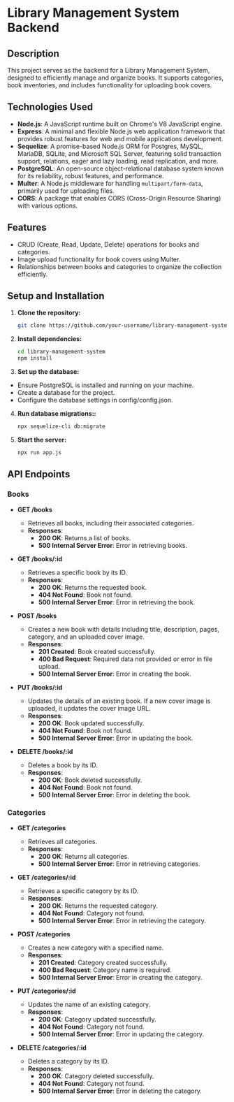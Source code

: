 # Library Management System Backend

## Description

This project serves as the backend for a Library Management System, designed to efficiently manage and organize books. It supports categories, book inventories, and includes functionality for uploading book covers.

## Technologies Used

- **Node.js**: A JavaScript runtime built on Chrome's V8 JavaScript engine.
- **Express**: A minimal and flexible Node.js web application framework that provides robust features for web and mobile applications development.
- **Sequelize**: A promise-based Node.js ORM for Postgres, MySQL, MariaDB, SQLite, and Microsoft SQL Server, featuring solid transaction support, relations, eager and lazy loading, read replication, and more.
- **PostgreSQL**: An open-source object-relational database system known for its reliability, robust features, and performance.
- **Multer**: A Node.js middleware for handling `multipart/form-data`, primarily used for uploading files.
- **CORS**: A package that enables CORS (Cross-Origin Resource Sharing) with various options.

## Features

- CRUD (Create, Read, Update, Delete) operations for books and categories.
- Image upload functionality for book covers using Multer.
- Relationships between books and categories to organize the collection efficiently.

## Setup and Installation

1. **Clone the repository:**
   ```bash
   git clone https://github.com/your-username/library-management-system.git
   ```
2. **Install dependencies:**
   ```bash
   cd library-management-system
   npm install
   ```
3. **Set up the database:**

- Ensure PostgreSQL is installed and running on your machine.
- Create a database for the project.
- Configure the database settings in config/config.json.

4. **Run database migrations::**
   ```bash
   npx sequelize-cli db:migrate
   ```
5. **Start the server:**
   ```bash
   npx run app.js
   ```

## API Endpoints

### Books

- **GET /books**

  - Retrieves all books, including their associated categories.
  - **Responses**:
    - **200 OK**: Returns a list of books.
    - **500 Internal Server Error**: Error in retrieving books.

- **GET /books/:id**

  - Retrieves a specific book by its ID.
  - **Responses**:
    - **200 OK**: Returns the requested book.
    - **404 Not Found**: Book not found.
    - **500 Internal Server Error**: Error in retrieving the book.

- **POST /books**

  - Creates a new book with details including title, description, pages, category, and an uploaded cover image.
  - **Responses**:
    - **201 Created**: Book created successfully.
    - **400 Bad Request**: Required data not provided or error in file upload.
    - **500 Internal Server Error**: Error in creating the book.

- **PUT /books/:id**

  - Updates the details of an existing book. If a new cover image is uploaded, it updates the cover image URL.
  - **Responses**:
    - **200 OK**: Book updated successfully.
    - **404 Not Found**: Book not found.
    - **500 Internal Server Error**: Error in updating the book.

- **DELETE /books/:id**
  - Deletes a book by its ID.
  - **Responses**:
    - **200 OK**: Book deleted successfully.
    - **404 Not Found**: Book not found.
    - **500 Internal Server Error**: Error in deleting the book.

### Categories

- **GET /categories**

  - Retrieves all categories.
  - **Responses**:
    - **200 OK**: Returns all categories.
    - **500 Internal Server Error**: Error in retrieving categories.

- **GET /categories/:id**

  - Retrieves a specific category by its ID.
  - **Responses**:
    - **200 OK**: Returns the requested category.
    - **404 Not Found**: Category not found.
    - **500 Internal Server Error**: Error in retrieving the category.

- **POST /categories**

  - Creates a new category with a specified name.
  - **Responses**:
    - **201 Created**: Category created successfully.
    - **400 Bad Request**: Category name is required.
    - **500 Internal Server Error**: Error in creating the category.

- **PUT /categories/:id**

  - Updates the name of an existing category.
  - **Responses**:
    - **200 OK**: Category updated successfully.
    - **404 Not Found**: Category not found.
    - **500 Internal Server Error**: Error in updating the category.

- **DELETE /categories/:id**
  - Deletes a category by its ID.
  - **Responses**:
    - **200 OK**: Category deleted successfully.
    - **404 Not Found**: Category not found.
    - **500 Internal Server Error**: Error in deleting the category.
